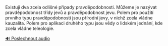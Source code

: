 
Existují dva zcela odlišné případy pravděpodobnosti. Můžeme je nazývat pravděpodobnost třídy jevů a pravděpodobnost jevu. Polem pro použití prvního typu pravděpodobnosti jsou přírodní jevy, v nichž zcela vládne kauzalita. Polem pro aplikaci druhého typu jsou vědy o lidském jednání, kde zcela vládne teleologie.

[🔊 Poslechnout audio](/data/7-paragraphs/audio/chapter_29/para_007-Existuj-dva-zcela-odlin-ppady-pravdpodobnost.mp3)
